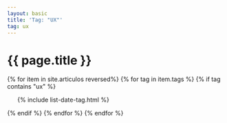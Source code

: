 ```yaml
---
layout: basic
title: 'Tag: "UX"'
tag: ux
---
```


<h1>{{ page.title }}</h1>

{% for item in site.articulos reversed%}
{% for tag in item.tags %}
{% if tag contains "ux" %}
<ul>
    {% include list-date-tag.html %}
</ul>
{% endif %}
{% endfor %}
{% endfor %}